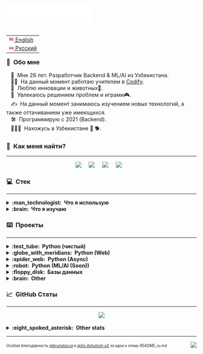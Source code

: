 <img src="images/svg/header_ru.svg"></img>

<table align="right">
 <tr><td><a href="README.md"><img src="images/us.png" height="13"> English</a></td></tr>
 <tr><td><a href="README_ru.md"><img src="images/ru_s.png" height="13"> Русский</a></td></tr>
</table>

### :space_invader: &nbsp;Обо мне
&nbsp;&nbsp;&nbsp;:standing_person: &nbsp;Мне 26 лет. Разработчик Backend & ML/AI из Узбекистана.\
&nbsp;&nbsp;&nbsp;:technologist: &nbsp;На данный момент работаю учителем в [Codify](https://codifylab.uz/). \
&nbsp;&nbsp;&nbsp;:seedling: &nbsp;Люблю инновации и животных:dog:.\
&nbsp;&nbsp;&nbsp;:heartbeat: &nbsp;Увлекаюсь решением проблем и играми:video_game:.\
&nbsp;&nbsp;&nbsp;:writing_hand: &nbsp;На данный момент занимаюсь изучением новых технологий, а также оттачиванием уже имеющихся.\
&nbsp;&nbsp;&nbsp;:hammer_and_wrench: &nbsp;Программирую с 2021 (Backend).\
&nbsp;&nbsp;&nbsp;:family_man_man_boy: &nbsp;Нахожусь в Узбекистане :dog: :dog2:.


### :link: &nbsp;Как меня найти?
<hr/>

<p align="center">
  <a href="mailto:mihail999999999@gmail.com?subject=From%20Github"><img src="https://img.shields.io/badge/gmail-%23D14836.svg?&style=for-the-badge&logo=gmail&logoColor=white" /></a>&nbsp;&nbsp;&nbsp;&nbsp;
  <a href="https://steamcommunity.com/id/ggwm/"><img src="https://img.shields.io/badge/Steam-000000?style=for-the-badge&logo=steam&color=grey&logoColor=white" /></a>&nbsp;&nbsp;&nbsp;&nbsp;
  <a href="https://www.instagram.com/ggwmwgg/"><img src="https://img.shields.io/badge/instagram-%23dc2743.svg?&style=for-the-badge&logo=instagram&logoColor=white" /></a>&nbsp;&nbsp;&nbsp;&nbsp;
  <a href="https://ggwmm.t.me/"><img src="https://img.shields.io/badge/Telegram-2CA5E0?style=for-the-badge&logo=telegram&logoColor=white" /></a>&nbsp;&nbsp;&nbsp;&nbsp;
</p>


### :computer: &nbsp;Стек
<hr/>

<details>
  <summary><b>:man_technologist: &nbsp;Что я использую</b></summary>
  <br/>



![Windows](/images/svg/windows.svg)&nbsp;
![IOS](/images/svg/ios.svg)&nbsp;
![MacOS](/images/svg/mac_os.svg)&nbsp;
![VSCode](/images/svg/vsc.svg)&nbsp;
![PyCharm](/images/svg/pycharm.svg)&nbsp;
![Git](/images/svg/git.svg)&nbsp;
![PowerShell](/images/svg/powershell.svg)&nbsp;
![Win terminal](/images/svg/windows_terminal.svg)&nbsp;



![Chrome](/images/svg/google_chrome.svg)&nbsp;
![Opera](/images/svg/opera.svg)&nbsp;
![Brave](/images/svg/brave.svg)&nbsp;
![Tor](/images/svg/tor.svg)&nbsp;
![Github](/images/svg/github.svg)&nbsp;
![MS Excel](/images/svg/ms_excel.svg)&nbsp;
![MS Word](/images/svg/ms_word.svg)&nbsp;
![Prezi](/images/svg/prezi.svg)&nbsp;

![HTML5](/images/svg/html5.svg)&nbsp;
![C](/images/svg/c.svg)&nbsp;
![Python](/images/svg/python.svg)&nbsp;
![Markdown](/images/svg/markdown.svg)&nbsp;
![Selenium](/images/svg/selenium.svg)&nbsp;
![Flask](/images/svg/flask.svg)&nbsp;
![aiogram](/images/svg/aiogram.svg)&nbsp;
![bs4](/images/svg/bs4.svg)&nbsp;
![csv](/images/svg/csv.svg)&nbsp;
![requests](/images/svg/requests.svg)&nbsp;
![json](/images/svg/json.svg)&nbsp;

![MySQL](/images/svg/mysql.svg)&nbsp;
![sqlite3](/images/svg/sqlite.svg)&nbsp;
![SQLAlchemy](/images/svg/sqlalchemy.svg)&nbsp;
![redis](/images/svg/redis.svg)&nbsp;
![PostgreSQL](/images/svg/postgresql.svg)&nbsp;
![twilio](/images/svg/twilio.svg)&nbsp;


</details>

<details>
  <summary><b>:brain: &nbsp;Что я изучаю</b></summary>
  <br/>

![Ubuntu](/images/svg/ubuntu.svg)&nbsp;
![Linux](/images/svg/linux.svg)&nbsp;
![Shellscipt](/images/svg/shell.svg)&nbsp;
![Sublime Text](/images/svg/sublime.svg)&nbsp;
![Bash](/images/svg/bash.svg)&nbsp;

![django](/images/svg/django.svg)&nbsp;
![aiohttp](/images/svg/aiohttp.svg)&nbsp;
![asyncio](/images/svg/asyncio.svg)&nbsp;
![TensorFlow](/images/svg/tensorflow.svg)&nbsp;
![NumPy](/images/svg/numpy.svg)&nbsp;
![Pandas](/images/svg/pandas.svg)&nbsp;
![PyTorch](/images/svg/pytorch.svg)&nbsp;

![Airflow](/images/svg/airflow.svg)&nbsp;
![Gitlab](/images/svg/gitlab.svg)&nbsp;
![Heroku](/images/svg/heroku.svg)&nbsp;
![Amazon AWS](/images/svg/amazon_aws.svg)&nbsp;
![Google Cloud](/images/svg/google_cloud.svg)&nbsp;
![Microsoft Azure](/images/svg/ms_azure.svg)&nbsp;
![Cloudflare](/images/svg/cloudflare.svg)&nbsp;

![MongoDB](/images/svg/mongodb.svg)&nbsp;
![Microsoft SQL Server](/images/svg/ms_sql.svg)&nbsp;
![Oracle](/images/svg/oracle.svg)&nbsp;

</details>

### :keyboard: &nbsp;Проекты
<hr/>
<details>
  <summary><b>:test_tube: &nbsp;Python (чистый)</b></summary>
  <br/>
	<blockquote>Проекты на Python</blockquote>
	<ul>
		<li><a href="https://github.com/ggwmwgg/jb/tree/main/Arithmetic_HS" target="_blank">Arithmetic Exam Application</a></li>
		<li><a href="https://github.com/ggwmwgg/jb/tree/main/Calculator_HS" target="_blank">Smart Calculator</a></li>
		<li><a href="https://github.com/ggwmwgg/jb/tree/main/Easyrider_HS" target="_blank">Easy Rider Bus Company</a></li>
		<li><a href="https://github.com/ggwmwgg/jb/tree/main/Flashcards_HS" target="_blank">Flashcards</a></li>
		<li><a href="https://github.com/ggwmwgg/jb/tree/main/SCB_HS" target="_blank">Simple Chatty Bot</a></li>
		<li><a href="https://github.com/ggwmwgg/jb/tree/main/Zookeeper_HS" target="_blank">Zookeeper</a></li>
        <li><a href="https://github.com/ggwmwgg/cs50/tree/main/Py_Cash" target="_blank">Cash</a></li>
        <li><a href="https://github.com/ggwmwgg/cs50/tree/main/Py_DNA" target="_blank">DNA</a></li>
        <li><a href="https://github.com/ggwmwgg/cs50/tree/main/Py_Mario" target="_blank">Mario</a></li>
        <li><a href="https://github.com/ggwmwgg/cs50/tree/main/Py_Readability" target="_blank">Readability</a></li>
        <li><a href="https://github.com/ggwmwgg/jb/blob/main/TicTacToe_HS" target="_blank">TicTacToe</a></li>
        <li><a href="https://github.com/ggwmwgg/" target="_blank">More to come</a></li>
	</ul>
</details>
<details>
  <summary><b>:globe_with_meridians: &nbsp;Python (Web)</b></summary>
  <br/>
<blockquote>Веб-приложения на Python</blockquote>
	<ul>
		<li><a href="https://github.com/ggwmwgg/cs50/tree/main/CS50_Final" target="_blank">My Portfolio Website (Flask)</a></li>
		<li><a href="https://github.com/ggwmwgg/cs50/tree/main/FLSK_Birthdays" target="_blank">Birthdays (Flask)</a></li>
		<li><a href="https://github.com/ggwmwgg/cs50/tree/main/FLSK_Finance" target="_blank">Finance (Flask)</a></li>
		<li><a href="https://github.com/ggwmwgg/jb/tree/main/Scraper_HS" target="_blank">Scraper</a></li>
		<li><a href="https://github.com/ggwmwgg/" target="_blank">More to come</a></li>
	</ul>
</details>
<details>
  <summary><b>:spider_web: &nbsp;Python (Async)</b></summary>
  <br/>
<blockquote>Асинхронные приложения на Python</blockquote>
	<ul>
		<li><a href="https://github.com/ggwmwgg/tgbot" target="_blank">Telegram Bot Template</a></li>
		<li><a href="https://github.com/ggwmwgg/tgbot/tree/cafe_bot" target="_blank">Telegram for Cafe (example)</a></li>
        <li><a href="https://github.com/ggwmwgg/" target="_blank">More to come</a></li>
	</ul>
</details>
<details>
  <summary><b>:robot: &nbsp;Python (ML/AI (Soon))</b></summary>
  <br/>
<blockquote>Python ML/AI</blockquote>
	<ul>
		<li><a href="https://github.com/ggwmwgg/" target="_blank">Soon</a></li>
		<li><a href="https://github.com/ggwmwgg/" target="_blank">More to come</a></li>
	</ul>
</details>
<details>
  <summary><b>:floppy_disk: &nbsp;Базы данных</b></summary>
  <br/>
    <blockquote>Database проекты</blockquote>
	    <ul>
		    <li><a href="https://github.com/ggwmwgg/jb/tree/main/Calculator_for_Investors_HS" target="_blank">Calculator for Investors</a></li>
		    <li><a href="https://github.com/ggwmwgg/jb/tree/main/Food_Blog_Backend_HS" target="_blank">Food Blog Backend</a></li>
		    <li><a href="https://github.com/ggwmwgg/jb/tree/main/SCB_HS" target="_blank">Simple Chatty Bot</a></li>
		    <li><a href="https://github.com/ggwmwgg/jb/tree/main/Simple_Banking_System_HS" target="_blank">Simple Banking System</a></li>
		    <li><a href="https://github.com/ggwmwgg/jb/tree/main/TO_DO_List_HS" target="_blank">TO DO List</a></li>
		    <li><a href="https://github.com/ggwmwgg/cs50/tree/main/SQL_Movies" target="_blank">SQL Requests repo</a></li>
		    <li><a href="https://github.com/ggwmwgg/cs50/tree/main/FLSK_Birthdays" target="_blank">Birthdays</a></li>
		    <li><a href="https://github.com/ggwmwgg/cs50/tree/main/FLSK_Finance" target="_blank">Finance</a></li>
            <li><a href="https://github.com/ggwmwgg/tgbot/tree/cafe_bot" target="_blank">Telegram for Cafe (example)</a></li>
            <li><a href="https://github.com/ggwmwgg/" target="_blank">More to come</a></li>
	    </ul>
</details>
<details>
  <summary><b>:brain: &nbsp;Other</b></summary>
  <br/>
<blockquote>Другие проекты</blockquote>
	<ul>
		<li><a href="https://github.com/ggwmwgg/cs50/tree/main/HCJs_Trivia" target="_blank">Trivia (HTML)</a></li>
		<li><a href="https://github.com/ggwmwgg/" target="_blank">More to come</a></li>
	</ul>
</details>

### :chart_with_upwards_trend: &nbsp;GitHub Статы
<hr/>
<p align="center">
        <img height="137px" src="https://github-readme-stats.vercel.app/api?username=ggwmwgg&bg_color=00000000&hide_title=true&hide_border=true&show_icons=true&include_all_commits=true&count_private=true&line_height=21&theme=tokyonight&locale=ru" />
</p>
<details>
  <summary><b>:eight_spoked_asterisk: &nbsp;Other stats</b></summary>
  <br/>
    <p align="center">
        <img height="137px" src="https://streak-stats.demolab.com?user=ggwmwgg&theme=tokyonight&hide_border=true&background=DD272700&locale=ru" />
        <img height="137px" src="https://github-readme-stats.vercel.app/api/top-langs/?username=ggwmwgg&bg_color=00000000&hide=html,css&hide_title=false&hide_border=true&layout=compact&langs_count=8&theme=tokyonight&locale=ru" />
    </p>
</details>

<hr/>


<p>
    <img align="right" src="https://komarev.com/ghpvc/?username=ggwmwgg&style=flat-square"></img>
<sup><sub><i>Особая благодарность <a href="https://github.com/brunotacca">@brunotacca</a> и <a href="https://github.com/Xx-Ashutosh-xX">@Xx-Ashutosh-xX</a> за идеи к этому README_ru.md</i></sub></sup>
</p>
